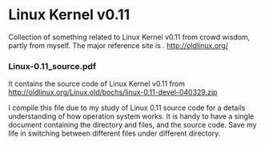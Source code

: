 # Linux Kernel v0.11
Collection of something related to Linux Kernel v0.11 from crowd wisdom, partly from myself. The major reference site is
. http://oldlinux.org/

### Linux-0.11_source.pdf 
It contains the source code of Linux Kernel v0.11 from http://oldlinux.org/Linux.old/bochs/linux-0.11-devel-040329.zip

I compile this file due to my study of Linux 0.11 source code for a details understanding of how operation system works. It is handy to have a single document containing the directory and files, and the source code. Save my life in switching between different files under different directory.

#
